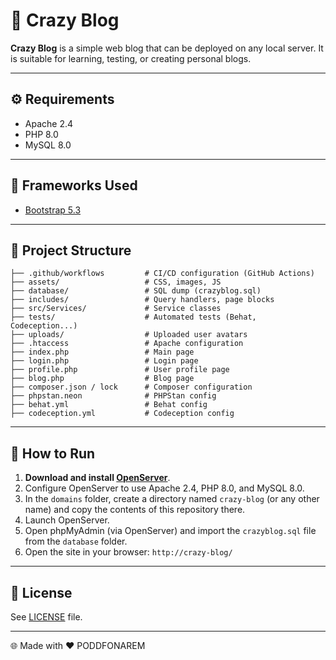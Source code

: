# 📝 Crazy Blog

**Crazy Blog** is a simple web blog that can be deployed on any local server. It is suitable for learning, testing, or creating personal blogs.

---

## ⚙️ Requirements

- Apache 2.4
- PHP 8.0
- MySQL 8.0

---

## 🧰 Frameworks Used

- [Bootstrap 5.3](https://getbootstrap.com/)

---

## 📁 Project Structure

```
├── .github/workflows         # CI/CD configuration (GitHub Actions)
├── assets/                   # CSS, images, JS
├── database/                 # SQL dump (crazyblog.sql)
├── includes/                 # Query handlers, page blocks
├── src/Services/             # Service classes
├── tests/                    # Automated tests (Behat, Codeception...)
├── uploads/                  # Uploaded user avatars
├── .htaccess                 # Apache configuration
├── index.php                 # Main page
├── login.php                 # Login page
├── profile.php               # User profile page
├── blog.php                  # Blog page
├── composer.json / lock      # Composer configuration
├── phpstan.neon              # PHPStan config
├── behat.yml                 # Behat config
├── codeception.yml           # Codeception config
```

---

## 🚀 How to Run

1. **Download and install [OpenServer](https://ospanel.io/)**.
2. Configure OpenServer to use Apache 2.4, PHP 8.0, and MySQL 8.0.
3. In the `domains` folder, create a directory named `crazy-blog` (or any other name) and copy the contents of this repository there.
4. Launch OpenServer.
5. Open phpMyAdmin (via OpenServer) and import the `crazyblog.sql` file from the `database` folder.
6. Open the site in your browser: `http://crazy-blog/`

---

## 📄 License

See [LICENSE](./LICENSE) file.

---

🌐 Made with ❤️ PODDFONAREM
